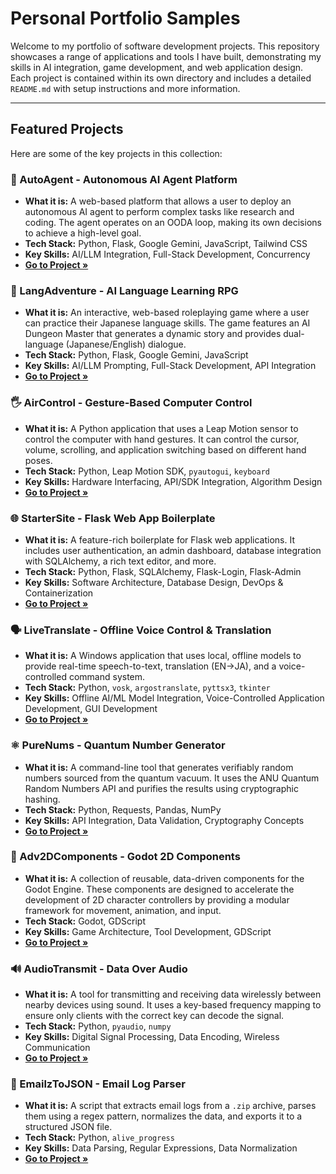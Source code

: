 # Personal Portfolio Samples

Welcome to my portfolio of software development projects. This repository showcases a range of applications and tools I have built, demonstrating my skills in AI integration, game development, and web application design. Each project is contained within its own directory and includes a detailed `README.md` with setup instructions and more information.

---

## Featured Projects

Here are some of the key projects in this collection:

### 🤖 AutoAgent - Autonomous AI Agent Platform
*   **What it is:** A web-based platform that allows a user to deploy an autonomous AI agent to perform complex tasks like research and coding. The agent operates on an OODA loop, making its own decisions to achieve a high-level goal.
*   **Tech Stack:** Python, Flask, Google Gemini, JavaScript, Tailwind CSS
*   **Key Skills:** AI/LLM Integration, Full-Stack Development, Concurrency
*   **[Go to Project &raquo;](./AutoAgent/)**

### 🎌 LangAdventure - AI Language Learning RPG
*   **What it is:** An interactive, web-based roleplaying game where a user can practice their Japanese language skills. The game features an AI Dungeon Master that generates a dynamic story and provides dual-language (Japanese/English) dialogue.
*   **Tech Stack:** Python, Flask, Google Gemini, JavaScript
*   **Key Skills:** AI/LLM Prompting, Full-Stack Development, API Integration
*   **[Go to Project &raquo;](./LangAdventure/)**

### 🖐️ AirControl - Gesture-Based Computer Control
*   **What it is:** A Python application that uses a Leap Motion sensor to control the computer with hand gestures. It can control the cursor, volume, scrolling, and application switching based on different hand poses.
*   **Tech Stack:** Python, Leap Motion SDK, `pyautogui`, `keyboard`
*   **Key Skills:** Hardware Interfacing, API/SDK Integration, Algorithm Design
*   **[Go to Project &raquo;](./AirControl/)**

### 🌐 StarterSite - Flask Web App Boilerplate
*   **What it is:** A feature-rich boilerplate for Flask web applications. It includes user authentication, an admin dashboard, database integration with SQLAlchemy, a rich text editor, and more.
*   **Tech Stack:** Python, Flask, SQLAlchemy, Flask-Login, Flask-Admin
*   **Key Skills:** Software Architecture, Database Design, DevOps & Containerization
*   **[Go to Project &raquo;](./StarterSite/)**

### 🗣️ LiveTranslate - Offline Voice Control & Translation
*   **What it is:** A Windows application that uses local, offline models to provide real-time speech-to-text, translation (EN->JA), and a voice-controlled command system.
*   **Tech Stack:** Python, `vosk`, `argostranslate`, `pyttsx3`, `tkinter`
*   **Key Skills:** Offline AI/ML Model Integration, Voice-Controlled Application Development, GUI Development
*   **[Go to Project &raquo;](./LiveTranslate/)**

### ⚛️ PureNums - Quantum Number Generator
*   **What it is:** A command-line tool that generates verifiably random numbers sourced from the quantum vacuum. It uses the ANU Quantum Random Numbers API and purifies the results using cryptographic hashing.
*   **Tech Stack:** Python, Requests, Pandas, NumPy
*   **Key Skills:** API Integration, Data Validation, Cryptography Concepts
*   **[Go to Project &raquo;](./PureNums/)**

### 🎲 Adv2DComponents - Godot 2D Components
*   **What it is:** A collection of reusable, data-driven components for the Godot Engine. These components are designed to accelerate the development of 2D character controllers by providing a modular framework for movement, animation, and input.
*   **Tech Stack:** Godot, GDScript
*   **Key Skills:** Game Architecture, Tool Development, GDScript
*   **[Go to Project &raquo;](./Adv2DComponents/)**

### 🔊 AudioTransmit - Data Over Audio
*   **What it is:** A tool for transmitting and receiving data wirelessly between nearby devices using sound. It uses a key-based frequency mapping to ensure only clients with the correct key can decode the signal.
*   **Tech Stack:** Python, `pyaudio`, `numpy`
*   **Key Skills:** Digital Signal Processing, Data Encoding, Wireless Communication
*   **[Go to Project &raquo;](./AudioTransmit/)**

### 📨 EmailzToJSON - Email Log Parser
*   **What it is:** A script that extracts email logs from a `.zip` archive, parses them using a regex pattern, normalizes the data, and exports it to a structured JSON file.
*   **Tech Stack:** Python, `alive_progress`
*   **Key Skills:** Data Parsing, Regular Expressions, Data Normalization
*   **[Go to Project &raquo;](./EmailzToJSON/)**
